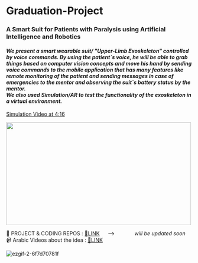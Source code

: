 # Graduation-Project
### A Smart Suit for Patients with Paralysis using Artificial Intelligence and Robotics


<h4><i>We present a smart wearable suit/ "Upper-Limb Exoskeleton" controlled by voice commands.
By using the patient`s voice, he will be able to grab things based on computer vision concepts and move his hand by sending voice commands to the mobile application that has many features like remote monitoring of the patient and sending messages in case of emergencies to the mentor and observing the suit`s battery status by the mentor.<br>
We also used Simulation/AR to test the functionality of the exoskeleton in a virtual environment.</i></h4>

[Simulation Video at 4:16](https://www.youtube.com/watch?v=rVzghIdxPsk&t=87s)

<img src="https://media.licdn.com/dms/image/D4D22AQGYK1OquPmdAQ/feedshare-shrink_2048_1536/0/1688136802565?e=1697673600&v=beta&t=1aF8yI61xPA1eEoHZzke6Ylmd6ZyJCOjXZPTeW12C9s" width="500" height="278">


:movie_camera: PROJECT & CODING REPOS : [:pushpin:LINK](https://github.com/orgs/Exous-Team/repositories) &emsp; --> &emsp; &emsp;&emsp; <i>will be updated soon</i><br>
:video_camera: Arabic Videos about the idea : [:pushpin:LINK](https://www.youtube.com/watch?v=J7khKzDMe1c)<br>

![ezgif-2-6f7d70781f](https://github.com/Exous-Team/README/assets/92026137/937bd06f-cffc-413d-90e6-8f8b4de75a0b)
